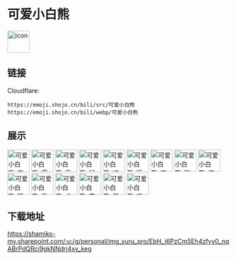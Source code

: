 # 可爱小白熊
<img src="https://emoji.shojo.cn/bili/src/可爱小白熊/icon.png" width="50" height="50" alt="icon">

## 链接
Cloudflare:
```
https://emoji.shojo.cn/bili/src/可爱小白熊
https://emoji.shojo.cn/bili/webp/可爱小白熊
```
## 展示
<img src="https://emoji.shojo.cn/bili/src/可爱小白熊/可爱小白熊-突然冒出.png" width="50" height="50" alt="可爱小白熊-突然冒出">
<img src="https://emoji.shojo.cn/bili/src/可爱小白熊/可爱小白熊-嘤嘤嘤.png" width="50" height="50" alt="可爱小白熊-嘤嘤嘤">
<img src="https://emoji.shojo.cn/bili/src/可爱小白熊/可爱小白熊-喜欢.png" width="50" height="50" alt="可爱小白熊-喜欢">
<img src="https://emoji.shojo.cn/bili/src/可爱小白熊/可爱小白熊-疑问.png" width="50" height="50" alt="可爱小白熊-疑问">
<img src="https://emoji.shojo.cn/bili/src/可爱小白熊/可爱小白熊-吃蛋糕啦.png" width="50" height="50" alt="可爱小白熊-吃蛋糕啦">
<img src="https://emoji.shojo.cn/bili/src/可爱小白熊/可爱小白熊-睡觉.png" width="50" height="50" alt="可爱小白熊-睡觉">
<img src="https://emoji.shojo.cn/bili/src/可爱小白熊/可爱小白熊-哇哇大哭.png" width="50" height="50" alt="可爱小白熊-哇哇大哭">
<img src="https://emoji.shojo.cn/bili/src/可爱小白熊/可爱小白熊-喝蜂蜜.png" width="50" height="50" alt="可爱小白熊-喝蜂蜜">
<img src="https://emoji.shojo.cn/bili/src/可爱小白熊/可爱小白熊-惊吓.png" width="50" height="50" alt="可爱小白熊-惊吓">
<img src="https://emoji.shojo.cn/bili/src/可爱小白熊/可爱小白熊-拜托了.png" width="50" height="50" alt="可爱小白熊-拜托了">
<img src="https://emoji.shojo.cn/bili/src/可爱小白熊/可爱小白熊-无语.png" width="50" height="50" alt="可爱小白熊-无语">
<img src="https://emoji.shojo.cn/bili/src/可爱小白熊/可爱小白熊-求求了.png" width="50" height="50" alt="可爱小白熊-求求了">
<img src="https://emoji.shojo.cn/bili/src/可爱小白熊/可爱小白熊-震惊.png" width="50" height="50" alt="可爱小白熊-震惊">
<img src="https://emoji.shojo.cn/bili/src/可爱小白熊/可爱小白熊-开心.png" width="50" height="50" alt="可爱小白熊-开心">
<img src="https://emoji.shojo.cn/bili/src/可爱小白熊/可爱小白熊-叹气.png" width="50" height="50" alt="可爱小白熊-叹气">

## 下载地址

https://shamiko-my.sharepoint.com/:u:/g/personal/img_yuru_pro/EbH_j6PzCm5Eh4zfyy0_nqABrPdQRcj9gkNNdrj4xy_keg